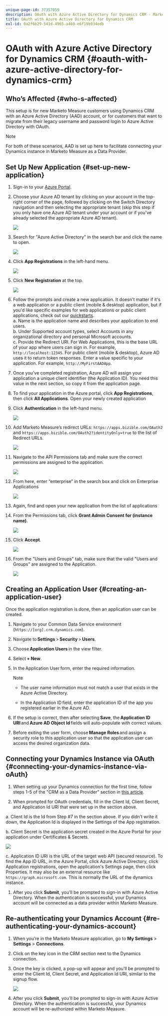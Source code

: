 ```yaml
---
unique-page-id: 37357059
description: OAuth with Azure Active Directory for Dynamics CRM - Marketo Measure - Product Documentation
title: OAuth with Azure Active Directory for Dynamics CRM
exl-id: 0a2f6b29-541d-4965-a460-e6f19b934edb
---
```

# OAuth with Azure Active Directory for Dynamics CRM {#oauth-with-azure-active-directory-for-dynamics-crm}

## Who’s Affected {#who-s-affected}

This setup is for new Marketo Measure customers using Dynamics CRM with an Azure Active Directory (AAD) account, or for customers that want to migrate from their legacy username and password login to Azure Active Directory with OAuth.

>[!NOTE]
>
>For both of these scenarios, AAD is set up here to facilitate connecting your Dynamics instance in Marketo Measure as a Data Provider.

## Set Up New Application {#set-up-new-application}

1. Sign-in to your [Azure Portal](https://portal.azure.com/#home).

1. Choose your Azure AD tenant by clicking on your account in the top-right corner of the page, followed by clicking on the Switch Directory navigation and then selecting the appropriate tenant (skip this step if you only have one Azure AD tenant under your account or if you've already selected the appropriate Azure AD tenant).

   ![](assets/setup-2.png)

1. Search for "Azure Active Directory" in the search bar and click the name to open.

   ![](assets/setup-3.png)

1. Click **App Registrations** in the left-hand menu.

   ![](assets/setup-4.png)

1. Click **New Registration** at the top.

   ![](assets/setup-5.png)

1. Follow the prompts and create a new application. It doesn't matter if it's a web application or a public client (mobile & desktop) application, but if you'd like specific examples for web applications or public client applications, check out our [quickstarts](https://docs.microsoft.com/en-us/azure/active-directory/develop/v1-overview).  
   a. Name is the application name and describes your application to end users.  
   b. Under Supported account types, select Accounts in any organizational directory and personal Microsoft accounts.  
   c. Provide the Redirect URI. For Web Applications, this is the base URL of your app where users can sign in. For example, `http://localhost:12345`. For public client (mobile & desktop), Azure AD uses it to return token responses. Enter a value specific to your application. For example, `http://MyFirstAADApp`.

1. Once you've completed registration, Azure AD will assign your application a unique client identifier (the Application ID). You need this value in the next section, so copy it from the application page.

1. To find your application in the Azure portal, click **App Registrations**, then click **All Applications**. Open your newly created application

1. Click **Authentication** in the left-hand menu.

   ![](assets/setup-9.png)

1. Add Marketo Measure’s redirect URLs: `https://apps.bizible.com/OAuth2` and `https://apps.bizible.com/OAuth2?identityOnly=true` to the list of Redirect URLs.

   ![](assets/setup-10.png)

1. Navigate to the API Permissions tab and make sure the correct permissions are assigned to the application.

   ![](assets/setup-10a.png)

1. From here, enter “enterprise” in the search box and click on Enterprise Applications

   ![](assets/setup-11.png)

1. Again, find and open your new application from the list of applications

1. From the Permissions tab, click **Grant Admin Consent for (instance name)**.

   ![](assets/setup-13a.png)

1. Click **Accept**.

   ![](assets/setup-13b.png)

1. From the "Users and Groups" tab, make sure that the valid "Users and Groups" are assigned to the Application.
  
   ![](assets/setup-14.png)

## Creating an Application User {#creating-an-application-user}

Once the application registration is done, then an application user can be created.

1. Navigate to your Common Data Service environment (`https://[org].crm.dynamics.com`).

1. Navigate to **Settings** > **Security** > **Users**.

1. Choose **Application Users** in the view filter.

1. Select **+ New**.

1. In the Application User form, enter the required information.

   >[!NOTE]
   >
   >* The user name information must not match a user that exists in the Azure Active Directory.
   >
   >* In the Application ID field, enter the application ID of the app you registered earlier in the Azure AD.

1. If the setup is correct, then after selecting **Save**, the **Application ID URI** and **Azure AD Object Id** fields will auto-populate with correct values.

1. Before exiting the user form, choose **Manage Roles** and assign a security role to this application user so that the application user can access the desired organization data.

## Connecting your Dynamics Instance via OAuth {#connecting-your-dynamics-instance-via-oAuth}

1. When setting up your Dynamics connection for the first time, follow steps 1-5 of the "CRM as a Data Provider" section in [this article](/help/marketo-measure-and-dynamics/getting-started-with-marketo-measure-and-dynamics/microsoft-dynamics-crm-installation-guide.md).

1. When prompted for OAuth credentials, fill in the Client Id, Client Secret, and Application Id URI that were set up in the section above.

  a. Client Id is the Id from Step #7 in the section above. If you didn’t write it down, the Application Id is displayed in the Settings of the App registration.

  b. Client Secret is the application secret created in the Azure Portal for your application under Certificates & Secrets.

   ![](assets/creating-2e.png)
  
  c. Application ID URI is the URL of the target web API (secured resource). To find the App ID URL, in the Azure Portal, click Azure Active Directory, click Application registrations, open the application's Settings page, then click Properties. It may also be an external resource like `https://graph.microsoft.com`. This is normally the URL of the dynamics instance.

1. After you click **Submit**, you’ll be prompted to sign-in with Azure Active Directory. When the authentication is successful, your Dynamics account will be connected as a data provider within Marketo Measure.

## Re-authenticating your Dynamics Account {#re-authenticating-your-dynamics-account}

1. When you’re in the Marketo Measure application, go to **My Settings** > **Settings** > **Connections**.

1. Click on the key icon in the CRM section next to the Dynamics connection.

1. Once the key is clicked, a pop-up will appear and you’ll be prompted to enter the Client Id, Client Secret, and Application Id URI, similar to the signup flow.

   ![](assets/re-authenticating-3.png)

1. After you click **Submit**, you’ll be prompted to sign-in with Azure Active Directory. When the authentication is successful, your Dynamics account will be re-authorized within Marketo Measure.
